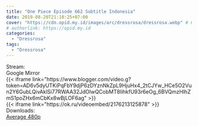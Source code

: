 ```yaml
---
title: "One Piece Episode 662 Subtitle Indonesia"
date: 2019-08-20T21:10:25+07:00
cover: "https://cdn.opid.my.id/images/arc/dressrosa/dressrosa.webp" # Optional, cover
# authorlink: https://opid.my.id
categories:
  - "Dressrosa"
tags:
  - "Dressrosa"
---
```

<div class="ui menu violet borderless inverted">
  <div class="header item active">
        Stream:
    </div>
  <a class="active item" data-tab="google">
    <i class="google drive icon"></i> Google 
  </a>
  <a class="item nounderline" data-tab="mirror">
    <i class="odnoklassniki icon"></i> Mirror
  </a>
</div>
<div class="ui bottom attached tab segment active" style="border:0 !important;" data-tab="google">
{{< iframe link="https://www.blogger.com/video.g?token=AD6v5dyUTKiPqFbY9djP6zDYznNkZpL9HjuHx4_2tCJYw_HCe5O2Vun2Y6GubLQivAklSi77RWAA32JdOlwQCobMT8IihkfU93r6eOg_6BVQmzHlhZmS1poZHx6mCbKx8wBjLOF6ag" >}}
</div>
<div class="ui bottom attached tab segment" style="border:0 !important;" data-tab="mirror">
{{< iframe link="https://ok.ru/videoembed/2176213125878" >}}
</div>
<div class="ui menu violet borderless inverted">
  <div class="header item active">
        Downloads:
    </div>
  <a class="item nounderline" href="https://ouo.io/14CICX" target="_blank" rel="dofollow"><i class="google drive icon"></i>
    Average 480p</a>
</div>